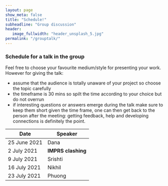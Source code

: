 ```yaml
---
layout: page
show_meta: false
title: "Schedule!"
subheadline: "Group discussion"
header:
   image_fullwidth: "header_unsplash_5.jpg"
permalink: "/grouptalk/"
---
```


### Schedule for a talk in the group

Feel free to choose your favourite medium/style for presenting your work.
However for giving the talk:

- assume that the audience is totally unaware of your project so choose the topic carefully
- the timeframe is 30 mins so spilt the time according to your choice but do not overrun
- if interesting questions or answers emerge during the talk make sure to keep them short given the time frame, one can then get back to the person after the meeting: getting feedback, help and developing connections is definitely the point.



| Date      | Speaker |
| ----------- | ----------- |
| 25 June 2021      | Dana       |
| 2 July 2021   |    **IMPRS clashing**     |
| 9 July 2021   |    Srishti     |
| 16 July 2021   |    Nikhil     |
| 23 July 2021   |    Phuong     |